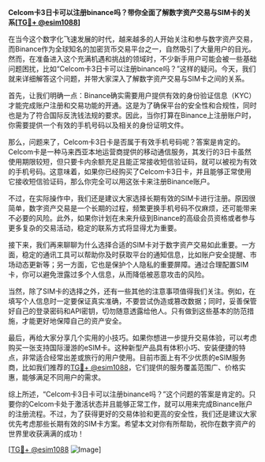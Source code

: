 **Celcom卡3日卡可以注册binance吗？带你全面了解数字资产交易与SIM卡的关系[[TG💪+ @esim1088](https://t.me/s/esim1088)]**

在当今这个数字化飞速发展的时代，越来越多的人开始关注和参与数字资产交易，而Binance作为全球知名的加密货币交易平台之一，自然吸引了大量用户的目光。然而，在准备进入这个充满机遇和挑战的领域时，不少新手用户可能会被一些基础问题困扰，比如“Celcom卡3日卡可以注册binance吗？”这样的疑问。今天，我们就来详细解答这个问题，并带大家深入了解数字资产交易与SIM卡之间的关系。

首先，让我们明确一点：Binance确实需要用户提供有效的身份验证信息（KYC）才能完成账户注册和交易功能的开通。这是为了确保平台的安全性和合规性，同时也是为了符合国际反洗钱法规的要求。因此，当你打算在Binance上注册账户时，你需要提供一个有效的手机号码以及相关的身份证明文件。

那么，问题来了，Celcom卡3日卡是否属于有效手机号码呢？答案是肯定的。Celcom卡是一种马来西亚本地运营商提供的移动通信服务，其发行的3日卡虽然使用期限较短，但只要卡内余额充足且能正常接收短信验证码，就可以被视为有效的手机号码。这意味着，如果你已经购买了Celcom卡3日卡，并且能够正常使用它接收短信验证码，那么你完全可以用这张卡来注册Binance账户。

不过，在实际操作中，我们还是建议大家选择长期有效的SIM卡进行注册。原因很简单，数字资产交易是一个长期的过程，频繁更换手机号码不仅麻烦，还可能带来不必要的风险。此外，如果你计划在未来升级到Binance的高级会员资格或者参与更多复杂的交易活动，稳定的联系方式将显得尤为重要。

接下来，我们再来聊聊为什么选择合适的SIM卡对于数字资产交易如此重要。一方面，稳定的通讯工具可以帮助你及时获取平台的通知信息，比如账户安全提醒、市场动态更新等；另一方面，它也是保护个人隐私的重要屏障。通过合理配置SIM卡，你可以避免泄露过多个人信息，从而降低被恶意攻击的风险。

当然，除了SIM卡的选择之外，还有一些其他的注意事项值得我们关注。例如，在填写个人信息时一定要保证真实准确，不要尝试伪造或篡改数据；同时，妥善保管好自己的登录密码和API密钥，切勿随意透露给他人。只有做到这些基本的防范措施，才能更好地保障自己的资产安全。

最后，再给大家分享几个实用的小技巧。如果你想进一步提升交易体验，可以考虑购买一张支持国际漫游的eSIM卡。这种新型产品具有体积小巧、安装便捷的特点，非常适合经常出差或旅行的用户使用。目前市面上有不少优质的eSIM服务商，比如我们推荐的[TG💪+ @esim1088](https://t.me/s/esim1088)，它们提供的服务覆盖范围广、价格实惠，能够满足不同用户的需求。

综上所述，“Celcom卡3日卡可以注册binance吗？”这个问题的答案是肯定的。只要你的Celcom卡处于激活状态并且能够正常工作，就可以用来完成Binance账户的注册流程。不过，为了获得更好的交易体验和更高的安全性，我们还是建议大家优先考虑那些长期有效的SIM卡方案。希望本文对你有所帮助，祝你在数字资产的世界里收获满满的成功！

[[TG💪+ @esim1088](https://t.me/s/esim1088) ![Image](https://i.postimg.cc/4NQfJmqS/Snipaste-2025-05-13-00-14-12.png)]